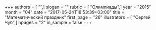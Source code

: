 +++
authors = [ "",]
slogan = ""
rubric = [ "Олимпиады",]
year = "2015"
month = "04"
date = "2017-05-24T18:53:39+03:00"
title = "Математический праздник"
first_page = "26"
illustrators = [ "Сергей Чуб",]
npages = "2"
in_sample = false
+++
